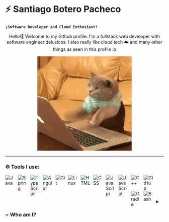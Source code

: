 #  ⚡ Santiago Botero Pacheco

**`¡Software Developer and Cloud Enthusiast!`**

<p align="center">
  Hello!👋 Welcome to my Github profile. I'm a fullstack web developer with software engineer delusions. I also really like cloud tech ☁️ and many other things as seen in this profile :b
</p>
<p align="center">
  <img src="https://github.com/SBoteroP/SBoteroP/blob/main/.github/workflows/cat.gif" alt="Animated GIF">
</p>

---

### ⚙️ Tools I use:

<div>
<img align="left" alt="Java" width="30px" style="padding-right:10px;" src="https://cdn.jsdelivr.net/gh/devicons/devicon/icons/java/java-original.svg"/>
<img align="left" alt="Spring" width="30px" style="padding-right:10px;" src="https://cdn.jsdelivr.net/gh/devicons/devicon/icons/spring/spring-original.svg" />
<img align="left" alt="TypeScript" width="30px" style="padding-right:10px;" src="https://cdn.jsdelivr.net/gh/devicons/devicon/icons/typescript/typescript-plain.svg" />
<img align="left" alt="Angular" width="30px" style="padding-right:10px;" src="https://cdn.jsdelivr.net/gh/devicons/devicon/icons/angularjs/angularjs-plain.svg" />
<img align="left" alt="Git" width="30px" style="padding-right:10px;" src="https://cdn.jsdelivr.net/gh/devicons/devicon/icons/git/git-original.svg" />
<img align="left" alt="Linux" width="30px" style="padding-right:10px;" src="https://cdn.jsdelivr.net/gh/devicons/devicon/icons/linux/linux-original.svg" />
<img align="left" alt="HTML" width="30px" style="padding-right:10px;" src="https://cdn.jsdelivr.net/gh/devicons/devicon/icons/html5/html5-plain.svg" />
<img align="left" alt="CSS" width="30px" style="padding-right:10px;" src="https://cdn.jsdelivr.net/gh/devicons/devicon/icons/css3/css3-plain.svg" />
<img align="left" alt="JavaScript" width="30px" style="padding-right:10px;" src="https://cdn.jsdelivr.net/gh/devicons/devicon/icons/javascript/javascript-plain.svg" />
<img align="left" alt="JavaScript" width="30px" style="padding-right:10px;" src="https://cdn.jsdelivr.net/gh/devicons/devicon/icons/flutter/flutter-original.svg" />
<img align="left" alt="C++" width="30px" style="padding-right:10px;" src="https://cdn.jsdelivr.net/gh/devicons/devicon/icons/cplusplus/cplusplus-line.svg" />
<img align="left" alt="GitHub" width="30px" style="padding-right:10px;" src="https://cdn.jsdelivr.net/gh/devicons/devicon/icons/github/github-original.svg" />
<img align="left" alt="Gradle" width="30px" style="padding-right:10px;" src="https://cdn.jsdelivr.net/gh/devicons/devicon/icons/gradle/gradle-plain.svg" />
<img align="left" alt="Bash" width="30px" style="padding-right:10px;" src="https://cdn.jsdelivr.net/gh/devicons/devicon/icons/bash/bash-original.svg" />
</div>

# ‎

<details>
 <summary><h3> ~ Who am I? </h3></summary>
   Hey there, I'm Santiago. I got into coding right before university, but it was during my academic journey that I truly discovered the vast possibilities of crafting software.
My tech journey has taken me across various domains (literally every single pssible area in tech lol), but at the moment focusing mainly on cloud architecture, cloud computing, front-end and specially back-end web development. I'm constantly trying out new languages and paradigms—currently, I'm diving into the realms of functional programming. Looking ahead, I'm intrigued by the idea of delving into hacking, networking, and all those challenges involved.
If you want to connect or know more about my journey, feel free to reach out through my socials. Thanks for being a part of this adventure!
</details>
